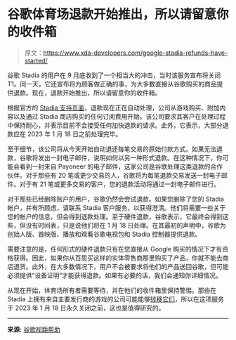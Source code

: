 # 谷歌体育场退款开始推出，所以请留意你的收件箱

> 原文：<https://www.xda-developers.com/google-stadia-refunds-have-started/>

谷歌 Stadia 的用户在 9 月底收到了一个相当大的冲击，当时该服务宣布将关闭 T1。同一天，它还宣布将为顾客做正确的事，为大多数直接从谷歌购买的商品提供退款。现在，退款开始推出，所以请留意你的收件箱。

根据官方的 [Stadia 支持页面](https://support.google.com/stadia/answer/12790109#zippy=%2Cq-how-will-my-stadia-store-refunds-be-processed%2Cq-how-and-when-will-i-be-notified-about-my-refund)，退款现在正在自动处理，公司从游戏购买、附加内容以及通过 Stadia 商店购买的任何订阅费用开始。该公司要求其客户在处理过程中保持耐心，并表示目前不会接受任何加快退款的请求。此外，它表示，大部分退款应在 2023 年 1 月 18 日之前处理完毕。

至于细节，该公司将从今天开始自动退还每笔交易的原始付款方式。如果无法退款，谷歌将发出一封电子邮件，说明如何以另一种形式退款。在这种情况下，你可能会看到一封来自 Payoneer 的电子邮件，这家公司是谷歌处理这类退款的合作伙伴。对于那些有 20 笔或更少交易的人，谷歌将为每笔退款交易发送一封电子邮件。对于有 21 笔或更多交易的客户，您的退款活动将通过一封电子邮件进行。

对于那些已经删除账户的用户，谷歌仍然会尝试退款。如果您删除了您的 Stadia 帐户，并有所顾虑，请联系 Stadia 客户服务，以获得澄清。他们将需要一些关于您的帐户的信息，但会得到退款处理。至于硬件退款，谷歌表示，它最终会得到这些，但没有时间表，只是说他们将在 1 月 18 日处理。在其最初的声明中，谷歌为创始人版、首映版、播放和观看谷歌电视包和 Stadia 控制器提供退款。

需要注意的是，任何形式的硬件退款只有在您直接从 Google 购买的情况下才有资格获得。因此，如果你从百思买这样的实体零售商那里购买了产品，你就不能去商店退货。此外，在大多数情况下，用户不会被要求将他们的产品送回谷歌，但可能必须提供“设备证明”才能获得退款。如果有必要的话，我们会通知你详细情况。

从现在开始，体育场所有者需要等待，并在他们的收件箱里保持警惕。那些在 Stadia 上拥有来自主要发行商的游戏的公司可能能够[转移它们](https://www.xda-developers.com/ubisoft-stadia-game-transfer/)，所以在这项服务于 2023 年 1 月 18 日永久关闭之前，这也是值得研究的。

* * *

**来源:** [谷歌视距帮助](https://support.google.com/stadia/answer/12790109#zippy=%2Cq-how-will-my-stadia-store-refunds-be-processed%2Cq-how-and-when-will-i-be-notified-about-my-refund)